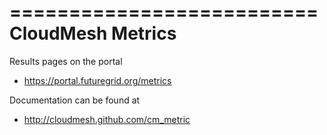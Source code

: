 ==========================
CloudMesh Metrics
==========================

Results pages on the portal

* https://portal.futuregrid.org/metrics

Documentation can be found at 

* http://cloudmesh.github.com/cm_metric

